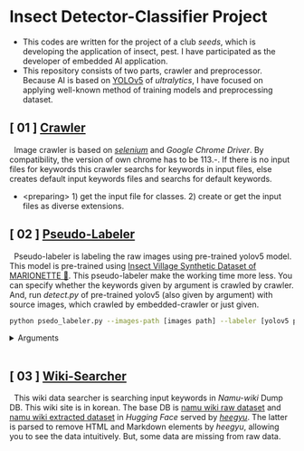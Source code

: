 # Insect Detector-Classifier Project
- This codes are written for the project of a club <i>seeds</i>, which is developing the application of insect, pest. I have participated as the developer of embedded AI application.
- This repository consists of two parts, crawler and preprocessor. Because AI is based on <a href = "https://github.com/ultralytics/yolov5">YOLOv5</a> of <i>ultralytics</i>, I have focused on applying well-known method of training models and preprocessing dataset.

## [ 01 ] <a href = "https://github.com/unsik6/insect_detector_project/blob/main/img_crawler_embedded.py">Crawler</a>
&nbsp;&nbsp;Image crawler is based on <a href = "https://www.selenium.dev/"><i>selenium</i></a> and <i>Google Chrome Driver</i>. By compatibility, the version of own chrome has to be 113.-. If there is no input files for keywords this crawler searchs for keywords in input files, else creates default input keywords files and searchs for default keywords.
  - \<preparing\> 1) get the input file for classes. 2) create or get the input files as diverse extensions.

## [ 02 ] <a href = "https://github.com/unsik6/insect_detector_project/blob/main/pseudo_labeler.py">Pseudo-Labeler</a>
&nbsp;&nbsp;Pseudo-labeler is labeling the raw images using pre-trained yolov5 model. This model is pre-trained using <a href = "https://www.kaggle.com/datasets/vencerlanz09/insect-village-synthetic-dataset">Insect Village Synthetic Dataset of MARIONETTE 👺</a>. This pseudo-labeler make the working time more less. You can specify whether the keywords given by argument is crawled by crawler. And, run <i>detect.py</i> of pre-trained yolov5 (also given by argument) with source images, which crawled by embedded-crawler or just given.

```bash
python psedo_labeler.py --images-path [images path] --labeler [yolov5 parent dir] --labels [names of labels] --index [starte index] --conf [confidence threshold] --num [maximum number of crawling each images] (--crawl)
```
<details>
<summary>Arguments</summary>
<div>
	<b>images-path</b> (str) <br/>
	&nbsp;&nbsp;The path of source images (folder or file);<br/>
	- If you don't turn on <i>crawl</i> option, you have to put this path.<br/>
	<br/>
	<b>labeler</b> (str) <br/>
  	&nbsp;&nbsp;The path of yolov5 parent folder; This yolov5 model is used as pseudo-labeler, so <i>detect.py</i> of this yolov5 is called in script. To run this script well, don't revise the name and directory of <i>detect.py</i> and <i>run</i> folder. <br/>
	<br/>
	<b>labels</b> (str, list) <br/>
	&nbsp;&nbsp;The names of label or multiple labels; If you don't turn on <i>crawl</i>i> option, you have to input just one label.
	<b>index</b> (int) (default = 0) <br/>
 	&nbsp;&nbsp;The index of start index of the given label; If the input label is one, then all indices of detected class using pre-trained yolov5 are changed to the given index. Else (multiple labels are given), pseudo-labeling each label is run sequentially. So, Starting with the given index, given labels are mapped in a given order, and the indices detected class are changed.<br/>
	<br/>
	<b>conf</b> (float) (default = 0.25) <br/>
 	&nbsp;&nbsp;Confidence threshold; This argument is passed to <i>detect.py</i> of pre-trained yolov5.<br/>
	<br/>
	<b>num</b> (int) (default = 1000)<br/>
 	&nbsp;&nbsp;The maximum number of crawling each images; This argument is used only when <i>crawl</i> opiton is turned on.<br/>
	<br/>
	<b>crawl</b> (store-true) <br/>
	&nbsp;&nbsp;Crawling option; If on, <i>img_crawler_embedded.py</i> is run using all given labels.
</div>
</details>

<br/>

## [ 03 ] <a href = "https://github.com/unsik6/insect_detector_project/blob/main/wiki_searcher.py">Wiki-Searcher</a>
&nbsp;&nbsp;This wiki data searcher is searching input keywords in <i>Namu-wiki</i> Dump DB. This wiki site is in korean. The base DB is <a href = "https://huggingface.co/datasets/heegyu/namuwiki">namu wiki raw dataset<a> and <a href = "https://huggingface.co/datasets/heegyu/namuwiki-extracted">namu wiki extracted dataset</a> in <i>Hugging Face</i> served by <a href = "https://huggingface.co/heegyu"><i>heegyu</i></a>. The latter is parsed to remove HTML and Markdown elements by <i>heegyu</i>, allowing you to see the data intuitively. But, some data are missing from raw data.
